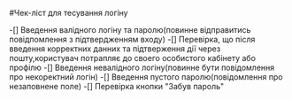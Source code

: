 #Чек-ліст для тесування логіну

-[] Введення валідного логіну та паролю(повинне відправитись повідпомлення з підтвердженням входу)
-[] Перевірка, що після введення корректних данних та підтверження дії через пошту,користувач потрапляє до своего особистого кабінету або профілю
-[] Введення невалідного логіну(повинне бути повідомлення про некоректний логін)
-[] Введення пустого паролю(повідомлення про незаповнене поле)
-[] Перевірка кнопки "Забув пароль"
